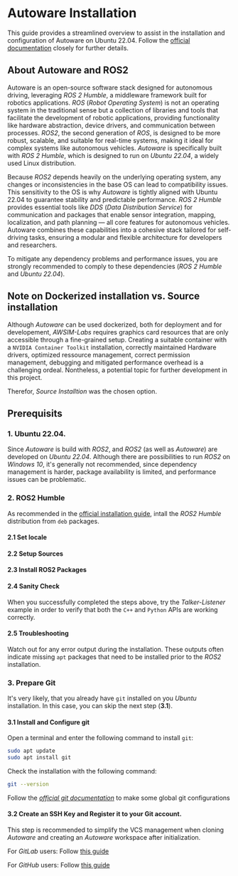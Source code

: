 # Autoware Installation

This guide provides a streamlined overview to assist in the installation and configuration of Autoware on Ubuntu 22.04. Follow the [official documentation](https://autowarefoundation.github.io/autoware-documentation/main/installation/autoware/source-installation/) closely for further details.

## About Autoware and ROS2
Autoware is an open-source software stack designed for autonomous driving, leveraging _ROS 2 Humble_, a middleware framework built for robotics applications. _ROS_ (_Robot Operating System_) is not an operating system in the traditional sense but a collection of libraries and tools that facilitate the development of robotic applications, providing functionality like hardware abstraction, device drivers, and communication between processes. _ROS2_, the second generation of _ROS_, is designed to be more robust, scalable, and suitable for real-time systems, making it ideal for complex systems like autonomous vehicles. _Autoware_ is specifically built with _ROS 2 Humble_, which is designed to run on _Ubuntu 22.04_, a widely used Linux distribution.

Because _ROS2_ depends heavily on the underlying operating system, any changes or inconsistencies in the base OS can lead to compatibility issues. This sensitivity to the OS is why _Autoware_ is tightly aligned with Ubuntu 22.04 to guarantee stability and predictable performance. _ROS 2 Humble_ provides essential tools like _DDS_ (_Data Distribution Service_) for communication and packages that enable sensor integration, mapping, localization, and path planning — all core features for autonomous vehicles. Autoware combines these capabilities into a cohesive stack tailored for self-driving tasks, ensuring a modular and flexible architecture for developers and researchers.

To mitigate any dependency problems and performance issues, you are strongly recommended to comply to these dependencies (_ROS 2 Humble_ and _Ubuntu 22.04_).

## Note on Dockerized installation vs. Source installation
Although _Autoware_ can be used dockerized, both for deployment and for developement, _AWSIM-Labs_ requires graphics card resources that are only accessible through a fine-grained setup. Creating a suitable container with a `NVIDIA Container Toolkit` installation, correctly maintained Hardware drivers, optimized ressource management, correct permission management, debugging and mitigated performance overhead is a challenging ordeal. Nontheless, a potential topic for further development in this project.

Therefor, _Source Installtion_ was the chosen option.

## Prerequisits

### 1. Ubuntu 22.04.
Since _Autoware_ is build with _ROS2_, and _ROS2_ (as well as _Autoware_) are developed on _Ubuntu 22.04_. Although there are possibilities to run _ROS2_ on _Windows 10_, it's generally not recommended, since dependency management is harder, package availability is limited, and performance issues can be problematic.

### 2. ROS2 Humble
As recommended in the [official installation guide](https://docs.ros.org/en/humble/Installation/Ubuntu-Install-Debs.html), intall the _ROS2_ _Humble_ distribution from `deb` packages.

#### 2.1 Set locale
#### 2.2 Setup Sources
#### 2.3 Install ROS2 Packages

#### 2.4 Sanity Check
When you successfully completed the steps above, try the _Talker-Listener_ example in order to verify that both the `C++` and `Python` APIs are working correctly.

#### 2.5 Troubleshooting
Watch out for any error output during the installation. These outputs often indicate missing `apt` packages that need to be installed prior to the _ROS2_ installation.
 
### 3. Prepare Git
It's very likely, that you already have `git` installed on you _Ubuntu_ installation. In this case, you can skip the next step (**3.1**).

#### 3.1 Install and Configure git
Open a terminal and enter the following command to install `git`:

```sh
sudo apt update
sudo apt install git 
```

Check the installation with the following command:

```sh
git --version
```
Follow the [_official git documentation_](https://git-scm.com/book/ms/v2/Getting-Started-First-Time-Git-Setup) to make some global git configurations

#### 3.2 Create an SSH Key and Register it to your Git account.
This step is recommended to simplify the VCS management when cloning _Autoware_ and creating an _Autoware_ workspace after initialization.

For _GitLab_ users:
Follow [this guide](https://docs.gitlab.com/ee/user/ssh.html)

For _GitHub_ users:
Follow [this guide](https://docs.github.com/en/authentication/connecting-to-github-with-ssh/adding-a-new-ssh-key-to-your-github-account)
